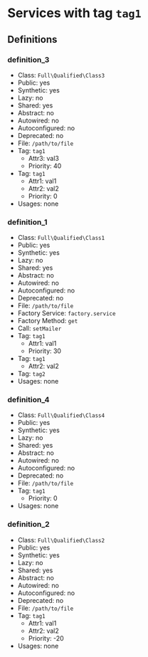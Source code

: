 Services with tag `tag1`
========================

Definitions
-----------

### definition_3

- Class: `Full\Qualified\Class3`
- Public: yes
- Synthetic: yes
- Lazy: no
- Shared: yes
- Abstract: no
- Autowired: no
- Autoconfigured: no
- Deprecated: no
- File: `/path/to/file`
- Tag: `tag1`
    - Attr3: val3
    - Priority: 40
- Tag: `tag1`
    - Attr1: val1
    - Attr2: val2
    - Priority: 0
- Usages: none

### definition_1

- Class: `Full\Qualified\Class1`
- Public: yes
- Synthetic: yes
- Lazy: no
- Shared: yes
- Abstract: no
- Autowired: no
- Autoconfigured: no
- Deprecated: no
- File: `/path/to/file`
- Factory Service: `factory.service`
- Factory Method: `get`
- Call: `setMailer`
- Tag: `tag1`
    - Attr1: val1
    - Priority: 30
- Tag: `tag1`
    - Attr2: val2
- Tag: `tag2`
- Usages: none

### definition_4

- Class: `Full\Qualified\Class4`
- Public: yes
- Synthetic: yes
- Lazy: no
- Shared: yes
- Abstract: no
- Autowired: no
- Autoconfigured: no
- Deprecated: no
- File: `/path/to/file`
- Tag: `tag1`
    - Priority: 0
- Usages: none

### definition_2

- Class: `Full\Qualified\Class2`
- Public: yes
- Synthetic: yes
- Lazy: no
- Shared: yes
- Abstract: no
- Autowired: no
- Autoconfigured: no
- Deprecated: no
- File: `/path/to/file`
- Tag: `tag1`
    - Attr1: val1
    - Attr2: val2
    - Priority: -20
- Usages: none
